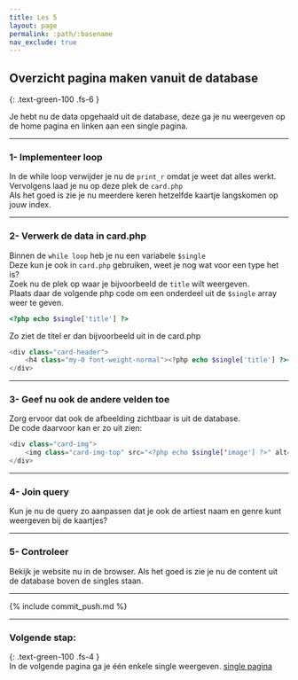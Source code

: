 ```yaml
---
title: Les 5
layout: page 
permalink: :path/:basename 
nav_exclude: true
---
```


## Overzicht pagina maken vanuit de database
{: .text-green-100 .fs-6 }

Je hebt nu de data opgehaald uit de database, deze ga je nu weergeven op de home pagina en linken aan een single pagina.

---
### 1- Implementeer loop
In de while loop verwijder je nu de `print_r` omdat je weet dat alles werkt.  
Vervolgens laad je nu op deze plek de `card.php`  
Als het goed is zie je nu meerdere keren hetzelfde kaartje langskomen op jouw index.  

---
### 2- Verwerk de data in card.php
Binnen de `while loop` heb je nu een variabele `$single`  
Deze kun je ook in `card.php` gebruiken, weet je nog wat voor een type het is?  
Zoek nu de plek op waar je bijvoorbeeld de `title` wilt weergeven.  
Plaats daar de volgende php code om een onderdeel uit de `$single` array weer te geven.
```php
<?php echo $single['title'] ?>
```
Zo ziet de titel er dan bijvoorbeeld uit in de card.php
```php
<div class="card-header">
    <h4 class="my-0 font-weight-normal"><?php echo $single['title'] ?></h4>
</div>
```

---
### 3- Geef nu ook de andere velden toe
Zorg ervoor dat ook de afbeelding zichtbaar is uit de database.  
De code daarvoor kan er zo uit zien:
```php
<div class="card-img">
    <img class="card-img-top" src="<?php echo $single['image'] ?>" alt="<?php echo $single['title'] ?>">
</div>
```

---
### 4- Join query
Kun je nu de query zo aanpassen dat je ook de artiest naam en genre kunt weergeven bij de kaartjes?


---
### 5- Controleer
Bekijk je website nu in de browser.
Als het goed is zie je nu de content uit de database boven de singles staan.

---

{% include commit_push.md %}

---
### Volgende stap:
{: .text-green-100 .fs-4 }  
In de volgende pagina ga je één enkele single weergeven.
[single pagina](single)


